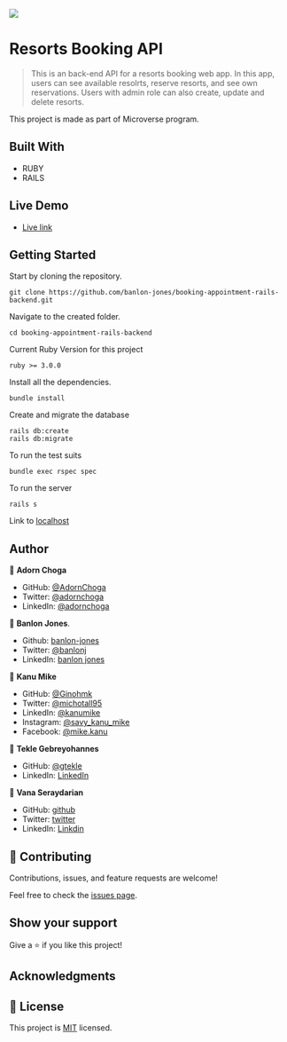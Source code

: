 ![](https://img.shields.io/badge/Microverse-blueviolet)

# Resorts Booking API

> This is an back-end API for a resorts booking web app. In this app, users can see available resolrts, reserve resorts, and see own reservations. Users with admin role can also create, update and delete resorts.

This project is made as part of Microverse program.

## Built With

- RUBY
- RAILS

## Live Demo

- [Live link](https://resorts-booking-api.herokuapp.com/)

## Getting Started

Start by cloning the repository.

```
git clone https://github.com/banlon-jones/booking-appointment-rails-backend.git
```

Navigate to the created folder.

```
cd booking-appointment-rails-backend
```

Current Ruby Version for this project

```
ruby >= 3.0.0
```

Install all the dependencies.

```
bundle install
```

Create and migrate the database

```
rails db:create
rails db:migrate
```

To run the test suits

```
bundle exec rspec spec
```

To run the server

```
rails s
```

Link to [localhost](http://localhost:3000/)

## Author

👤 **Adorn Choga**

- GitHub: [@AdornChoga](https://github.com/AdornChoga)
- Twitter: [@adornchoga](https://twitter.com/adorn_choga)
- LinkedIn: [@adornchoga](https://www.linkedin.com/in/adorn-choga)

👤 **Banlon Jones**.

- Github: [banlon-jones](https://github.com/banlon-jones)
- Twitter: [@banlonj](https://twitter.com/banlonjones)
- LinkedIn: [banlon jones](https://www.linkedin.com/in/banlon-jones-b0205812a)

👤 **Kanu Mike**

- GitHub: [@Ginohmk](https://github.com/Ginohmk)
- Twitter: [@michotall95](https://www.twitter.com/michotall95)
- LinkedIn: [@kanumike](https://www.linkedin.com/in/kanu-mike-497119211/)
- Instagram: [@savy_kanu_mike](https/instagram.com/savy_kanu_mike)
- Facebook: [@mike.kanu](https://www.facebook.com/mike.kanu)

👤 **Tekle Gebreyohannes**

- GitHub: [@gtekle](https://github.com/gtekle)
- LinkedIn: [LinkedIn](https://linkedin.com/in/gtekle)

👤 **Vana Seraydarian**

- GitHub: [github](https://github.com/VSeray)
- Twitter: [twitter](https://twitter.com/home)
- LinkedIn: [Linkdin](https://www.linkedin.com/in/vana-seraydarian-936687191/?lipi=urn%3Ali%3Apage%3Ad_flagship3_feed%3BNyso4dw6Tz6UBL%2Fqkjvtvw%3D%3D)

## 🤝 Contributing

Contributions, issues, and feature requests are welcome!

Feel free to check the [issues page](../../issues/).

## Show your support

Give a ⭐️ if you like this project!

## Acknowledgments

## 📝 License

This project is [MIT](./MIT.md) licensed.
